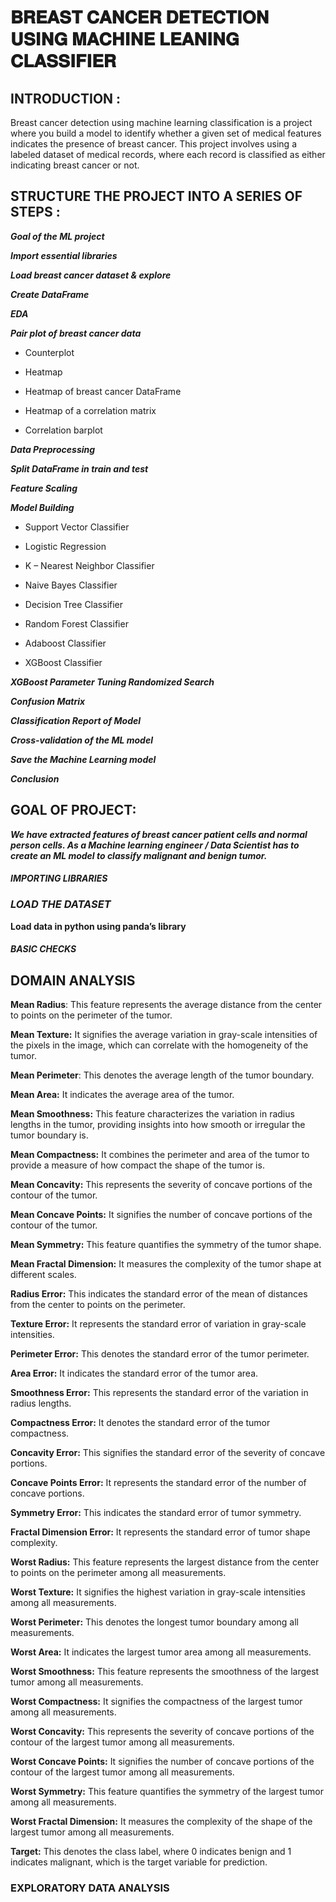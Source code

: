 # 𝐁𝐑𝐄𝐀𝐒𝐓 𝐂𝐀𝐍𝐂𝐄𝐑 𝐃𝐄𝐓𝐄𝐂𝐓𝐈𝐎𝐍 𝐔𝐒𝐈𝐍𝐆 𝐌𝐀𝐂𝐇𝐈𝐍𝐄 𝐋𝐄𝐀𝐍𝐈𝐍𝐆 𝐂𝐋𝐀𝐒𝐒𝐈𝐅𝐈𝐄𝐑
 ## INTRODUCTION :
 Breast cancer detection using machine learning classification is a project where you build a model to identify whether a given set of medical features indicates the presence of breast cancer. This project involves using a labeled dataset of medical records, where each record is classified as either indicating breast cancer or not.

## STRUCTURE THE PROJECT INTO A SERIES OF STEPS :
_**Goal of the ML project**_

_**Import essential libraries**_

_**Load breast cancer dataset & explore**_

_**Create DataFrame**_

_**EDA**_

_**Pair plot of breast cancer data**_

* Counterplot
  
* Heatmap
  
* Heatmap of breast cancer DataFrame
  
* Heatmap of a correlation matrix

* Correlation barplot
 
_**Data Preprocessing**_

_**Split DataFrame in train and test**_

_**Feature Scaling**_

_**Model Building**_

* Support Vector Classifier

* Logistic Regression

* K – Nearest Neighbor Classifier

* Naive Bayes Classifier

* Decision Tree Classifier

* Random Forest Classifier

* Adaboost Classifier

* XGBoost Classifier

_**XGBoost Parameter Tuning Randomized Search**_

_**Confusion Matrix**_

_**Classification Report of Model**_

_**Cross-validation of the ML model**_

_**Save the Machine Learning model**_

_**Conclusion**_

## **GOAL OF PROJECT**:
_**We have extracted features of breast cancer patient cells and normal person cells. As a Machine learning engineer / Data Scientist has to create an ML model to classify malignant and benign tumor.**_

####  _**IMPORTING LIBRARIES**_

### _**LOAD THE DATASET**_
**Load data in python using panda’s library**

#### _**BASIC CHECKS**_

## **DOMAIN ANALYSIS**

**Mean Radius**: This feature represents the average distance from the center to points on the perimeter of the tumor.

**Mean Texture:** It signifies the average variation in gray-scale intensities of the pixels in the image, which can correlate with the homogeneity of the tumor.

**Mean Perimeter**: This denotes the average length of the tumor boundary.

**Mean Area:** It indicates the average area of the tumor.

**Mean Smoothness:** This feature characterizes the variation in radius lengths in the tumor, providing insights into how smooth or irregular the tumor boundary is.

**Mean Compactness:** It combines the perimeter and area of the tumor to provide a measure of how compact the shape of the tumor is.

**Mean Concavity:** This represents the severity of concave portions of the contour of the tumor.

**Mean Concave Points:** It signifies the number of concave portions of the contour of the tumor.

**Mean Symmetry:** This feature quantifies the symmetry of the tumor shape.

**Mean Fractal Dimension:** It measures the complexity of the tumor shape at different scales.

**Radius Error:** This indicates the standard error of the mean of distances from the center to points on the perimeter.

**Texture Error:** It represents the standard error of variation in gray-scale intensities.

**Perimeter Error:** This denotes the standard error of the tumor perimeter.

**Area Error:** It indicates the standard error of the tumor area.

**Smoothness Error:** This represents the standard error of the variation in radius lengths.

**Compactness Error:** It denotes the standard error of the tumor compactness.

**Concavity Error:** This signifies the standard error of the severity of concave portions.

**Concave Points Error:** It represents the standard error of the number of concave portions.

**Symmetry Error:** This indicates the standard error of tumor symmetry.

**Fractal Dimension Error:** It represents the standard error of tumor shape complexity.

**Worst Radius:** This feature represents the largest distance from the center to points on the perimeter among all measurements.

**Worst Texture:** It signifies the highest variation in gray-scale intensities among all measurements.

**Worst Perimeter:** This denotes the longest tumor boundary among all measurements.

**Worst Area:** It indicates the largest tumor area among all measurements.

**Worst Smoothness:** This feature represents the smoothness of the largest tumor among all measurements.

**Worst Compactness:** It signifies the compactness of the largest tumor among all measurements.

**Worst Concavity:** This represents the severity of concave portions of the contour of the largest tumor among all measurements.

**Worst Concave Points:** It signifies the number of concave portions of the contour of the largest tumor among all measurements.

**Worst Symmetry:** This feature quantifies the symmetry of the largest tumor among all measurements.

**Worst Fractal Dimension:** It measures the complexity of the shape of the largest tumor among all measurements.

**Target:** This denotes the class label, where 0 indicates benign and 1 indicates malignant, which is the target variable for prediction.

### **EXPLORATORY DATA ANALYSIS**
